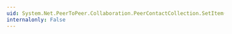 ```yaml
---
uid: System.Net.PeerToPeer.Collaboration.PeerContactCollection.SetItem(System.Int32,System.Net.PeerToPeer.Collaboration.PeerContact)
internalonly: False
---
```

